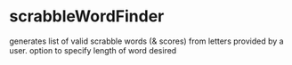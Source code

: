# scrabbleWordFinder
generates list of valid scrabble words (& scores) from letters provided by a user. option to specify length of word desired
